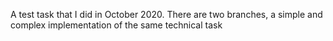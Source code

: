 A test task that I did in October 2020. There are two branches, a simple and complex implementation of the same technical task